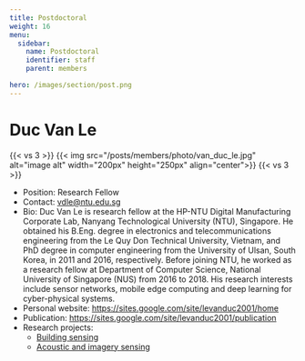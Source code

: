 ```yaml
---
title: Postdoctoral
weight: 16
menu:
  sidebar:
    name: Postdoctoral
    identifier: staff
    parent: members

hero: /images/section/post.png
---
```

# Duc Van Le

{{< vs 3 >}}
  {{< img src="/posts/members/photo/van_duc_le.jpg" alt="image alt" width="200px" height="250px" align="center">}}
{{< vs 3 >}}

- Position: Research Fellow
- Contact: vdle@ntu.edu.sg
- Bio: Duc Van Le is research fellow at the HP-NTU Digital Manufacturing Corporate Lab, Nanyang Technological University (NTU), Singapore. He obtained his B.Eng. degree in electronics and telecommunications engineering from the Le Quy Don Technical University, Vietnam, and PhD degree in computer engineering from the University of Ulsan, South Korea, in 2011 and 2016, respectively. Before joining NTU, he worked as a research fellow at Department of Computer Science, National University of Singapore (NUS) from 2016 to 2018. His research interests include sensor networks, mobile edge computing and deep learning for cyber-physical systems.
- Personal website: https://sites.google.com/site/levanduc2001/home
- Publication: https://sites.google.com/site/levanduc2001/publication
- Research projects:
  - [Building sensing](https://ntuiot.xyz/posts/research/iot-sensing/building/)
  - [Acoustic and imagery sensing](https://ntuiot.xyz/posts/research/iot-sensing/acoustic/)
